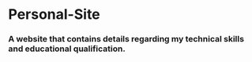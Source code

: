 # Personal-Site

### A website that contains details regarding my technical  skills and educational qualification. 
